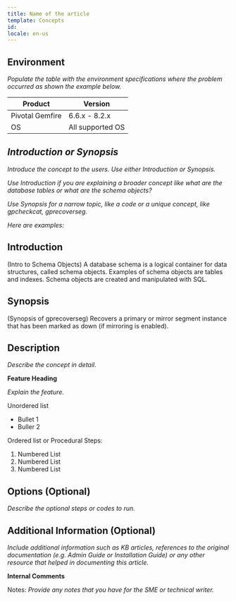 ```yaml
---
title: Name of the article
template: Concepts
id: 
locale: en-us
---
```


## Environment

*Populate the table with the environment specifications where the problem occurred as shown the example below.*

Product	| Version
--------|---------
Pivotal Gemfire |	6.6.x - 8.2.x
OS | All supported OS

## *Introduction or Synopsis*

*Introduce the concept to the users. Use either Introduction or Synopsis.*

*Use Introduction if you are explaining a broader concept like what are the database tables or what are the schema objects?*

*Use Synopsis for a narrow topic, like a code or a unique concept, like gpcheckcat, gprecoverseg.*

*Here are examples:*

## Introduction 

(Intro to Schema Objects)
A database schema is a logical container for data structures, called schema objects. Examples of schema objects are tables and indexes. Schema objects are created and manipulated with SQL.

## Synopsis

(Synopsis of gprecoverseg)
Recovers a primary or mirror segment instance that has been marked as down (if mirroring is enabled).

## Description

*Describe the concept in detail.*

 **Feature Heading**

*Explain the feature.*

Unordered list

*	Bullet 1
*	Buller 2

Ordered list or Procedural Steps:

1.	Numbered List
2.	Numbered List
3.	Numbered List

## Options (Optional)

*Describe the optional steps or codes to run.*

## Additional Information (Optional)

*Include additional information such as KB articles, references to the original documentation (e.g. Admin Guide or Installation Guide) or any other resource that helped in documenting this article.*

**Internal Comments**

Notes: *Provide any notes that you have for the SME or technical writer.*
 
 

